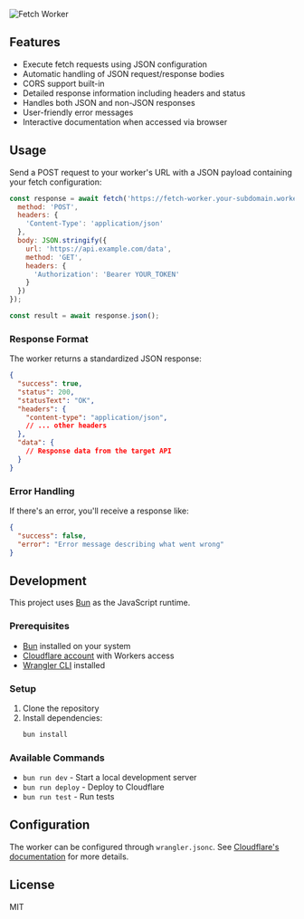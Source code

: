 ![Fetch Worker](https://github.com/user-attachments/assets/7e25d3d9-55f1-400d-b2bd-383b2367fa8b)

## Features

- Execute fetch requests using JSON configuration
- Automatic handling of JSON request/response bodies
- CORS support built-in
- Detailed response information including headers and status
- Handles both JSON and non-JSON responses
- User-friendly error messages
- Interactive documentation when accessed via browser

## Usage

Send a POST request to your worker's URL with a JSON payload containing your fetch configuration:

```javascript
const response = await fetch('https://fetch-worker.your-subdomain.workers.dev/', {
  method: 'POST',
  headers: {
    'Content-Type': 'application/json'
  },
  body: JSON.stringify({
    url: 'https://api.example.com/data',
    method: 'GET',
    headers: {
      'Authorization': 'Bearer YOUR_TOKEN'
    }
  })
});

const result = await response.json();
```

### Response Format

The worker returns a standardized JSON response:

```json
{
  "success": true,
  "status": 200,
  "statusText": "OK",
  "headers": {
    "content-type": "application/json",
    // ... other headers
  },
  "data": {
    // Response data from the target API
  }
}
```

### Error Handling

If there's an error, you'll receive a response like:

```json
{
  "success": false,
  "error": "Error message describing what went wrong"
}
```

## Development

This project uses [Bun](https://bun.sh/) as the JavaScript runtime.

### Prerequisites

- [Bun](https://bun.sh/) installed on your system
- [Cloudflare account](https://dash.cloudflare.com/sign-up) with Workers access
- [Wrangler CLI](https://developers.cloudflare.com/workers/wrangler/install-and-update/) installed

### Setup

1. Clone the repository
2. Install dependencies:
   ```bash
   bun install
   ```

### Available Commands

- `bun run dev` - Start a local development server
- `bun run deploy` - Deploy to Cloudflare
- `bun run test` - Run tests

## Configuration

The worker can be configured through `wrangler.jsonc`. See [Cloudflare's documentation](https://developers.cloudflare.com/workers/wrangler/configuration/) for more details.

## License

MIT 

